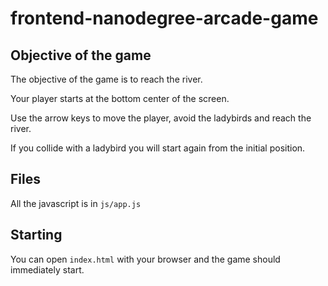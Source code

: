 frontend-nanodegree-arcade-game
===============================

## Objective of the game

The objective of the game is to reach the river.

Your player starts at the bottom center of the screen.

Use the arrow keys to move the player, avoid the ladybirds and reach the river.

If you collide with a ladybird you will start again from the initial position.

## Files

All the javascript is in  `js/app.js`


## Starting

You can open `index.html` with your browser and the game should immediately 
start.
